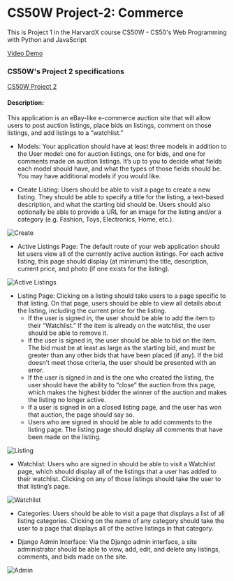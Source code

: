 # CS50W Project-2: Commerce

This is Project 1 in the HarvardX course CS50W - CS50's Web Programming with Python and JavaScript

[Video Demo](https://youtu.be/FwHufzlC34M)

### CS50W's Project 2 specifications
[CS50W Project 2](https://cs50.harvard.edu/web/2020/projects/2/commerce/)

#### Description:
This application is an eBay-like e-commerce auction site that will allow users to post auction listings, place bids on listings, comment on those listings, and add listings to a “watchlist.”

* Models: Your application should have at least three models in addition to the User model: one for auction listings, one for bids, and one for comments made on auction listings. It’s up to you to decide what fields each model should have, and what the types of those fields should be. You may have additional models if you would like.

* Create Listing: Users should be able to visit a page to create a new listing. They should be able to specify a title for the listing, a text-based description, and what the starting bid should be. Users should also optionally be able to provide a URL for an image for the listing and/or a category (e.g. Fashion, Toys, Electronics, Home, etc.).
  
![Create](https://github.com/sam-aum/Commerce-Project-2/assets/95770704/21da9904-ade3-40bd-87ea-ca1a1b9d7231)

* Active Listings Page: The default route of your web application should let users view all of the currently active auction listings. For each active listing, this page should display (at minimum) the title, description, current price, and photo (if one exists for the listing).
  
![Active Listings](https://github.com/sam-aum/Commerce-Project-2/assets/95770704/1705ae1c-335f-4e75-8ff1-a08ac325e42d)

* Listing Page: Clicking on a listing should take users to a page specific to that listing. On that page, users should be able to view all details about the listing, including the current price for the listing.
  * If the user is signed in, the user should be able to add the item to their “Watchlist.” If the item is already on the watchlist, the user should be able to remove it.
  * If the user is signed in, the user should be able to bid on the item. The bid must be at least as large as the starting bid, and must be greater than any other bids that have been placed (if any). If the bid doesn’t meet those criteria, the user should be presented with an error.
  * If the user is signed in and is the one who created the listing, the user should have the ability to “close” the auction from this page, which makes the highest bidder the winner of the auction and makes the listing no longer active.
  * If a user is signed in on a closed listing page, and the user has won that auction, the page should say so.
  * Users who are signed in should be able to add comments to the listing page. The listing page should display all comments that have been made on the listing.

![Listing](https://github.com/sam-aum/Commerce-Project-2/assets/95770704/84518720-c3ac-4a65-86b9-ce5ce5883714)

* Watchlist: Users who are signed in should be able to visit a Watchlist page, which should display all of the listings that a user has added to their watchlist. Clicking on any of those listings should take the user to that listing’s page.
  
![Watchlist](https://github.com/sam-aum/Commerce-Project-2/assets/95770704/f01ce0bd-79c4-435a-9387-b1bec5ba764c)

* Categories: Users should be able to visit a page that displays a list of all listing categories. Clicking on the name of any category should take the user to a page that displays all of the active listings in that category.

* Django Admin Interface: Via the Django admin interface, a site administrator should be able to view, add, edit, and delete any listings, comments, and bids made on the site.
  
![Admin](https://github.com/sam-aum/Commerce-Project-2/assets/95770704/c4de3d5c-dfc7-4dc1-b908-bc1a21985f56)

